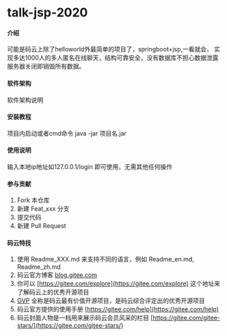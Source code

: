 # talk-jsp-2020

#### 介绍
可能是码云上除了helloworld外最简单的项目了，springboot+jsp,一看就会，
实现多达1000人的多人匿名在线聊天，结构可靠安全，没有数据库不担心数据泄露
服务器关闭即销毁所有数据。

#### 软件架构
软件架构说明


#### 安装教程
项目内启动或者cmd命令
java -jar 项目名.jar

#### 使用说明

输入本地ip地址如127.0.0.1/login 即可使用，无需其他任何操作

#### 参与贡献

1.  Fork 本仓库
2.  新建 Feat_xxx 分支
3.  提交代码
4.  新建 Pull Request


#### 码云特技

1.  使用 Readme\_XXX.md 来支持不同的语言，例如 Readme\_en.md, Readme\_zh.md
2.  码云官方博客 [blog.gitee.com](https://blog.gitee.com)
3.  你可以 [https://gitee.com/explore](https://gitee.com/explore) 这个地址来了解码云上的优秀开源项目
4.  [GVP](https://gitee.com/gvp) 全称是码云最有价值开源项目，是码云综合评定出的优秀开源项目
5.  码云官方提供的使用手册 [https://gitee.com/help](https://gitee.com/help)
6.  码云封面人物是一档用来展示码云会员风采的栏目 [https://gitee.com/gitee-stars/](https://gitee.com/gitee-stars/)
